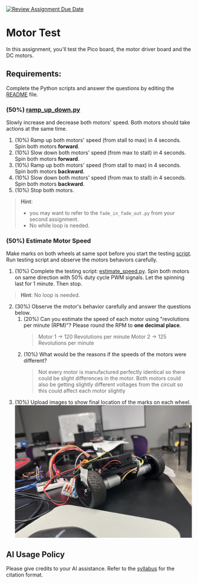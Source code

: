 [![Review Assignment Due Date](https://classroom.github.com/assets/deadline-readme-button-22041afd0340ce965d47ae6ef1cefeee28c7c493a6346c4f15d667ab976d596c.svg)](https://classroom.github.com/a/9apGZMRE)
# Motor Test
In this assignment, you'll test the Pico board, the motor driver board and the DC motors.
  
## Requirements:
Complete the Python scripts and answer the questions by editing the [README](/README.md) file. 
### (50%) [ramp_up_down.py](/ramp_up_down.py)
Slowly increase and decrease both motors' speed. Both motors should take actions at the same time.
1. (10%) Ramp up both motors' speed (from stall to max) in 4 seconds. Spin both motors **forward**.
2. (10%) Slow down both motors' speed (from max to stall) in 4 seconds. Spin both motors **forward**.
3. (10%) Ramp up both motors' speed (from stall to max) in 4 seconds. Spin both motors **backward**.
4. (10%) Slow down both motors' speed (from max to stall) in 4 seconds. Spin both motors **backward**.
5. (10%) Stop both motors.
> **Hint**:
> - you may want to refer to the `fade_in_fade_out.py` from your second assignment.
> - No while loop is needed.

### (50%) Estimate Motor Speed
Make marks on both wheels at same spot before you start the testing [script](/estimate_speed.py). Run testing script and observe the motors behaviors carefully.
1. (10%) Complete the testing script: [estimate_speed.py](/estimate_speed.py). Spin both motors on same direction with 50% duty cycle PWM signals. Let the spinning last for 1 minute. Then stop.
> **Hint**: No loop is needed.
2. (30%) Observe the motor's behavior carefully and answer the questions below.
   1. (20%) Can you estimate the speed of each motor using "revolutions per minute (RPM)"? Please round the RPM to **one decimal place**. 
      > Motor 1 -> 120 Revolutions per minute
      > Motor 2 -> 125 Revolutions per minute
   2. (10%) What would be the reasons if the speeds of the motors were different? 
      > Not every motor is manufactured perfectly identical so there could be slight differences in the motor. Both motors could also be getting slightly different voltages from the circuit so this could         affect each motor slightly
3. (10%) Upload images to show final location of the marks on each wheel.
![Alt text](IMG_7472.jpg)

   
   
## AI Usage Policy
Please give credits to your AI assistance. Refer to the [syllabus](https://linzhanguca.github.io/_docs/robotics1-2024/syllabus.pdf) for the citation format.
